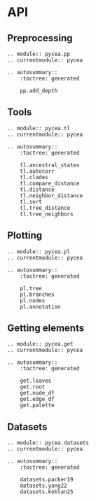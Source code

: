 # API

## Preprocessing

```{eval-rst}
.. module:: pycea.pp
.. currentmodule:: pycea

.. autosummary::
    :toctree: generated

    pp.add_depth
```

## Tools

```{eval-rst}
.. module:: pycea.tl
.. currentmodule:: pycea

.. autosummary::
    :toctree: generated

    tl.ancestral_states
    tl.autocorr
    tl.clades
    tl.compare_distance
    tl.distance
    tl.neighbor_distance
    tl.sort
    tl.tree_distance
    tl.tree_neighbors
```

## Plotting

```{eval-rst}
.. module:: pycea.pl
.. currentmodule:: pycea

.. autosummary::
    :toctree: generated

    pl.tree
    pl.branches
    pl.nodes
    pl.annotation
```

## Getting elements

```{eval-rst}
.. module:: pycea.get
.. currentmodule:: pycea

.. autosummary::
    :toctree: generated

    get.leaves
    get.root
    get.node_df
    get.edge_df
    get.palette
```

## Datasets

```{eval-rst}
.. module:: pycea.datasets
.. currentmodule:: pycea

.. autosummary::
    :toctree: generated

    datasets.packer19
    datasets.yang22
    datasets.koblan25
```
